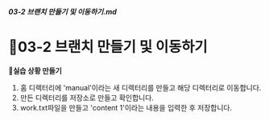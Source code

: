 ***03-2 브랜치 만들기 및 이동하기.md***

# 🌴03-2 브랜치 만들기 및 이동하기

**🌱실습 상황 만들기**
1. 홈 디렉터리에 'manual'이라는 새 디렉터리를 만들고 해당 디렉터리로 이동합니다.
2. 만든 디렉터리를 저장소로 만들고 확인합니다.
3. work.txt파일을 만들고 'content 1'이라는 내용을 입력한 후 저장합니다.
